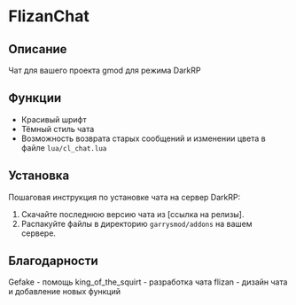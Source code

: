 # FlizanChat

## Описание
Чат для вашего проекта gmod для режима DarkRP

## Функции
- Красивый шрифт
- Тёмный стиль чата
- Возможность возврата старых сообщений и изменении цвета в файле `lua/cl_chat.lua`

## Установка
Пошаговая инструкция по установке чата на сервер DarkRP:

1. Скачайте последнюю версию чата из [ссылка на релизы].
2. Распакуйте файлы в директорию `garrysmod/addons` на вашем сервере.

## Благодарности
Gefake - помощь
king_of_the_squirt - разработка чата 
flizan - дизайн чата и добавление новых функций

